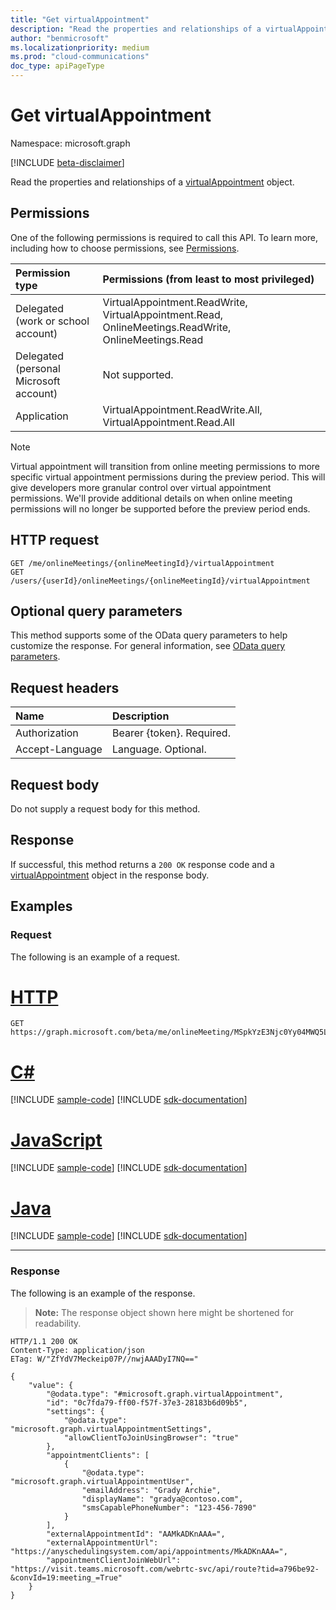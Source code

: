```yaml
---
title: "Get virtualAppointment"
description: "Read the properties and relationships of a virtualAppointment object."
author: "benmicrosoft"
ms.localizationpriority: medium
ms.prod: "cloud-communications"
doc_type: apiPageType
---
```


# Get virtualAppointment

Namespace: microsoft.graph

[!INCLUDE [beta-disclaimer](../../includes/beta-disclaimer.md)]

Read the properties and relationships of a [virtualAppointment](../resources/virtualappointment.md) object.

## Permissions
One of the following permissions is required to call this API. To learn more, including how to choose permissions, see [Permissions](/graph/permissions-reference).

| Permission type                        | Permissions (from least to most privileged)                                            |
|:---------------------------------------|:---------------------------------------------------------------------------------------|
| Delegated (work or school account)     | VirtualAppointment.ReadWrite, VirtualAppointment.Read, OnlineMeetings.ReadWrite, OnlineMeetings.Read                                  |
| Delegated (personal Microsoft account) | Not supported.                                                                         |
| Application                            | VirtualAppointment.ReadWrite.All, VirtualAppointment.Read.All

> [!NOTE]
> Virtual appointment will transition from online meeting permissions to more specific virtual appointment permissions during the preview period. This will give developers more granular control over virtual appointment permissions. We'll provide additional details on when online meeting permissions will no longer be supported before the preview period ends.


## HTTP request

<!-- {
  "blockType": "ignored"
}
-->
``` http
GET /me/onlineMeetings/{onlineMeetingId}/virtualAppointment
GET /users/{userId}/onlineMeetings/{onlineMeetingId}/virtualAppointment
```

## Optional query parameters
This method supports some of the OData query parameters to help customize the response. For general information, see [OData query parameters](/graph/query-parameters).

## Request headers

| Name            | Description               |
| :-------------- | :------------------------ |
| Authorization   | Bearer {token}. Required. |
| Accept-Language | Language. Optional.       |

## Request body
Do not supply a request body for this method.

## Response

If successful, this method returns a `200 OK` response code and a [virtualAppointment](../resources/virtualappointment.md) object in the response body.

## Examples

### Request
The following is an example of a request.

# [HTTP](#tab/http)
<!-- {
  "blockType": "request",
  "name": "get_virtualappointment",
  "sampleKeys": ["MSpkYzE3Njc0Yy04MWQ5LTRhZGItYmZi"]
}
-->
``` http
GET https://graph.microsoft.com/beta/me/onlineMeeting/MSpkYzE3Njc0Yy04MWQ5LTRhZGItYmZi/virtualAppointment
```

# [C#](#tab/csharp)
[!INCLUDE [sample-code](../includes/snippets/csharp/get-virtualappointment-csharp-snippets.md)]
[!INCLUDE [sdk-documentation](../includes/snippets/snippets-sdk-documentation-link.md)]

# [JavaScript](#tab/javascript)
[!INCLUDE [sample-code](../includes/snippets/javascript/get-virtualappointment-javascript-snippets.md)]
[!INCLUDE [sdk-documentation](../includes/snippets/snippets-sdk-documentation-link.md)]

# [Java](#tab/java)
[!INCLUDE [sample-code](../includes/snippets/java/get-virtualappointment-java-snippets.md)]
[!INCLUDE [sdk-documentation](../includes/snippets/snippets-sdk-documentation-link.md)]

---



### Response
The following is an example of the response.
>**Note:** The response object shown here might be shortened for readability.
<!-- {
  "blockType": "response",
  "truncated": true,
  "@odata.type": "microsoft.graph.virtualAppointment"
}
-->
``` http
HTTP/1.1 200 OK
Content-Type: application/json
ETag: W/"ZfYdV7Meckeip07P//nwjAAADyI7NQ=="

{
    "value": {
        "@odata.type": "#microsoft.graph.virtualAppointment",
        "id": "0c7fda79-ff00-f57f-37e3-28183b6d09b5",
        "settings": {
            "@odata.type": "microsoft.graph.virtualAppointmentSettings",
            "allowClientToJoinUsingBrowser": "true"
        },
        "appointmentClients": [
            {
                "@odata.type": "microsoft.graph.virtualAppointmentUser",
                "emailAddress": "Grady Archie",
                "displayName": "gradya@contoso.com",
                "smsCapablePhoneNumber": "123-456-7890"
            }
        ],
        "externalAppointmentId": "AAMkADKnAAA=",
        "externalAppointmentUrl": "https://anyschedulingsystem.com/api/appointments/MkADKnAAA=",
        "appointmentClientJoinWebUrl": "https://visit.teams.microsoft.com/webrtc-svc/api/route?tid=a796be92-&convId=19:meeting_=True"
    }
}
```

